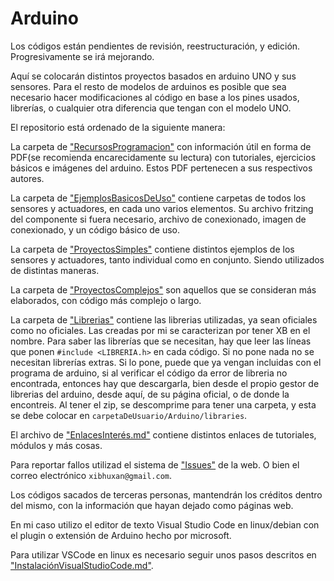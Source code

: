 
# Arduino
Los códigos están pendientes de revisión, reestructuración, y edición. Progresivamente se irá mejorando.

Aquí se colocarán distintos proyectos basados en arduino UNO y sus sensores. Para el resto de modelos de arduinos es posible que sea necesario hacer modificaciones al código en base a los pines usados, librerías, o cualquier otra diferencia que tengan con el modelo UNO.

El repositorio está ordenado de la siguiente manera:

La carpeta de ["RecursosProgramacion"](RecursosProgramacion) con información útil en forma de PDF(se recomienda encarecidamente su lectura) con tutoriales, ejercicios básicos e imágenes del arduino. Estos PDF pertenecen a sus respectivos autores.

La carpeta de ["EjemplosBasicosDeUso"](EjemplosBasicosDeUso) contiene carpetas de todos los sensores y actuadores, en cada uno varios elementos. Su archivo fritzing del componente si fuera necesario, archivo de conexionado, imagen de conexionado, y un código básico de uso.

La carpeta de ["ProyectosSimples"](ProyectosSimples) contiene distintos ejemplos de los sensores y actuadores, tanto individual como en conjunto. Siendo utilizados de distintas maneras.

La carpeta de ["ProyectosComplejos"](ProyectosComplejos) son aquellos que se consideran más elaborados, con código más complejo o largo.

La carpeta de ["Librerias"](Librerias) contiene las librerias utilizadas, ya sean oficiales como no oficiales. Las creadas por mi se caracterizan por tener XB en el nombre. Para saber las librerías que se necesitan, hay que leer las líneas que ponen `#include <LIBRERIA.h>` en cada código. Si no pone nada no se necesitan librerías extras. Si lo pone, puede que ya vengan incluidas con el programa de arduino, si al verificar el código da error de libreria no encontrada, entonces hay que descargarla, bien desde el propio gestor de librerias del arduino, desde aquí, de su página oficial, o de donde la encontreis. Al tener el zip, se descomprime para tener una carpeta, y esta se debe colocar en `carpetaDeUsuario/Arduino/libraries`.

El archivo de ["EnlacesInterés.md"](EnlacesInterés.md) contiene distintos enlaces de tutoriales, módulos y más cosas.

Para reportar fallos utilizad el sistema de ["Issues"](https://github.com/Xibhu/Arduino/issues) de la web. O bien el correo electrónico `xibhuxan@gmail.com`.

Los códigos sacados de terceras personas, mantendrán los créditos dentro del mismo, con la información que hayan dejado como páginas web.

En mi caso utilizo el editor de texto Visual Studio Code en linux/debian con el plugin o extensión de Arduino hecho por microsoft.

Para utilizar VSCode en linux es necesario seguir unos pasos descritos en ["InstalaciónVisualStudioCode.md"](InstalaciónVisualStudioCode.md).
